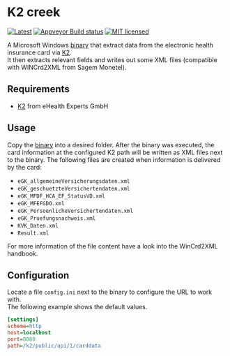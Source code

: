 # K2 creek

[![Latest](https://img.shields.io/github/release/eHealthExperts/k2-creek.svg?label=latest)](https://github.com/eHealthExperts/k2-creek/releases/latest)
[![Appveyor Build status](https://ci.appveyor.com/api/projects/status/pax0ee62rrb3bvoc/branch/master?svg=true)](https://ci.appveyor.com/project/ChriFo/k2-creek)
[![MIT licensed](https://img.shields.io/badge/license-MIT-blue.svg)](./LICENSE)

A Microsoft Windows [binary](https://github.com/eHealthExperts/k2-creek/releases/latest) that extract data from the electronic health insurance card via [K2](https://k2.ehealthexperts.de/).<br/>
It then extracts relevant fields and writes out some XML files (compatible with WINCrd2XML from Sagem Monetel).

## Requirements
* [K2](https://k2.ehealthexperts.de/) from eHealth Experts GmbH

## Usage

Copy the [binary](https://github.com/eHealthExperts/k2-creek/releases/latest) into a desired folder. After the binary was executed, the card information at the configured K2 path will be written as XML files next to the binary. The following files are created when information is delivered by the card:<br/>

- `eGK_allgemeineVersicherungsdaten.xml`
- `eGK_geschuetzteVersichertendaten.xml`
- `eGK_MFDF_HCA_EF_StatusVD.xml`
- `eGK_MFEFGDO.xml`
- `eGK_PersoenlicheVersichertendaten.xml`
- `eGK_Pruefungsnachweis.xml`
- `KVK_Daten.xml`
- `Result.xml`

For more information of the file content have a look into the WinCrd2XML handbook.


## Configuration
Locate a file `config.ini` next to the binary to configure the URL to work with.<br/>
The following example shows the default values.

```ini
[settings]
scheme=http
host=localhost
port=8080
path=/k2/public/api/1/carddata
```

